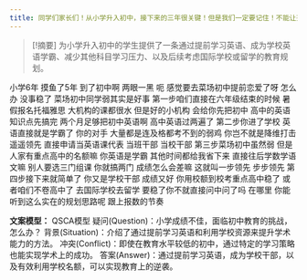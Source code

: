 ```yaml
---
title: 同学们家长们！从小学升入初中，接下来的三年很关键！但是我们一定要记住！不能让孩子厌学！留学 
---
```

 > [!摘要]
为小学升入初中的学生提供了一条通过提前学习英语、成为学校英语学霸、减少其他科目学习压力、以及后续考虑国际学校或留学的教育规划。

小学6年
摸鱼了5年
到了初中啊
两眼一黑
呃
感觉要去菜场初中提前恋爱了呀
怎么办
没事稳了
菜场初中同学弱其实是好事
第一步咱们直接在六年级结束的时候
暑假报名托福雅思
大机构的课都很水
但是好的小机构
会给你先把初中
高中的英语知识点先搞完
两个月足够把初中英语啊
高中英语过两遍了
第二步你进了学校
英语直接就是学霸了
你的对手
大量都是连及格都考不到的弱鸡
你岂不就是降维打击
遥遥领先
直接申请当英语课代表
当班干部
当校干部
第三步菜场初中虽然弱
但是人家有重点高中的名额嘛
你英语是学霸
其他时间都给我省下来
直接往后学数学语文嘛
别人要选三门组课
你就搞两门
成绩怎么会差嘛
这就叫一步领先
步步领先
第四步接下来就简单了
你又是学校干部
成绩又好
你用校额到校考重点高中稳了
或者咱们不卷高中了
去国际学校去留学
要稳了你不就直接问中问了吗
在哪里
你能听到这么实在的规划思路呢
跟上报数的节奏

**文案模型：**
QSCA模型
疑问(Question)：小学成绩不佳，面临初中教育的挑战，怎么办？
背景(Situation)：介绍了通过提前学习英语和利用学校资源来提升学术能力的方法。
冲突(Conflict)：即使在教育水平较低的初中，通过特定的学习策略也能实现学术上的成功。
答案(Answer)：通过提前学习英语，成为学校干部，以及有效利用学校名额，可以实现教育上的逆袭。
